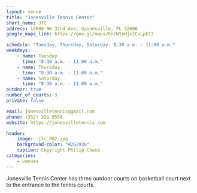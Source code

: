 ```yaml
---
layout: venue
title: "Jonesville Tennis Center"
short_name: JTC
address: 14080 NW 32nd Ave, Gainesville, FL 32606
google_maps_link: https://goo.gl/maps/KnzWYpMjx2CuLpEC7

schedule: "Tuesday, Thursday, Saturday: 8:30 a.m. - 11:00 a.m."
weekdays:
    - name: Tuesday
      time: "8:30 a.m. - 11:00 a.m." 
    - name: Thursday
      time: "8:30 a.m. - 11:00 a.m." 
    - name: Saturday
      time: "8:30 a.m. - 11:00 a.m." 
outdoor: true
number_of_courts: 3
private: false

email: jonesvilletennis@gmail.com
phone: (352) 331-9558
website: https://jonesvilletennis.com

header:
    image:  jtc_002.jpg
    background-color: "#262930"
    caption: Copyright Philip Chase
categories:
    - venues
---
```

<!--more-->

Jonesville Tennis Center has three outdoor courts on basketball court next to the entrance to the tennis courts.
